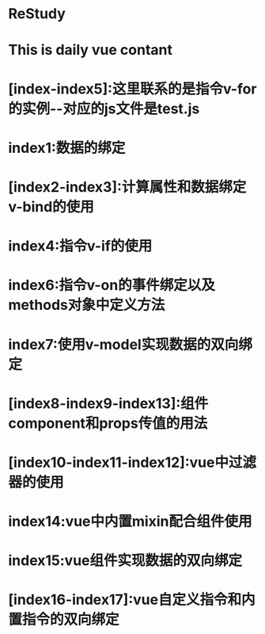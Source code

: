 # ReStudy
# This is daily vue contant
# [index-index5]:这里联系的是指令v-for的实例--对应的js文件是test.js
# index1:数据的绑定
# [index2-index3]:计算属性和数据绑定v-bind的使用
# index4:指令v-if的使用
# index6:指令v-on的事件绑定以及methods对象中定义方法
# index7:使用v-model实现数据的双向绑定
# [index8-index9-index13]:组件component和props传值的用法
# [index10-index11-index12]:vue中过滤器的使用
# index14:vue中内置mixin配合组件使用
# index15:vue组件实现数据的双向绑定
# [index16-index17]:vue自定义指令和内置指令的双向绑定
